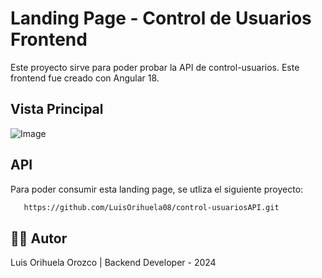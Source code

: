# Landing Page - Control de Usuarios Frontend

Este proyecto sirve para poder probar la API de control-usuarios. Este frontend fue creado con Angular 18.

## Vista Principal

![Image](https://github.com/user-attachments/assets/b8cd9f45-fb69-491a-97e7-55a67058f615)

## API
Para poder consumir esta landing page, se utliza el siguiente proyecto:
    
  ```bash
     https://github.com/LuisOrihuela08/control-usuariosAPI.git
   ```

## 👨‍💻 Autor
Luis Orihuela Orozco | 
Backend Developer - 2024
